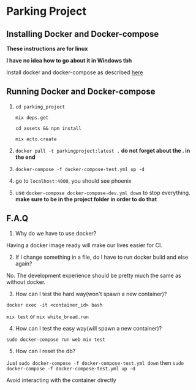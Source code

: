 # Parking Project

## Installing Docker and Docker-compose

**These instructions are for linux**

**I have no idea how to go about it in Windows tbh**

Install docker and docker-compose as described [here](https://github.com/brurucy/parking_project/blob/master/Installing_docker.md)

## Running Docker and Docker-compose

1. `cd parking_project`

    `mix deps.get`
    
    `cd assets && npm install`
    
    `mix ecto.create`

2. `docker pull -t parkingproject:latest .` **do not forget about the . in the end**

3. `docker-compose -f docker-compose-test.yml up -d`

4. go to `localhost:4000`, you should see phoenix

5. use `docker-compose docker-compose-dev.yml down` to stop everything. **make sure to be in the project folder in order to do that**

## F.A.Q

1. Why do we have to use docker?

Having a docker image ready will make our lives easier for CI.

2. If I change something in a file, do I have to run docker build and else again?

No. The development experience should be pretty much the same as without docker.

3. How can I test the hard way(won't spawn a new container)?

`docker exec -it <container_id> bash`

`mix test` or `mix white_bread.run`

4. How can I test the easy way(will spawn a new container)?

`sudo docker-compose run web mix test`

5. How can I reset the db?

Just `sudo docker-compose -f docker-compose-test.yml down` then `sudo docker-compose -f docker-compose-test.yml up -d`

Avoid interacting with the container directly
